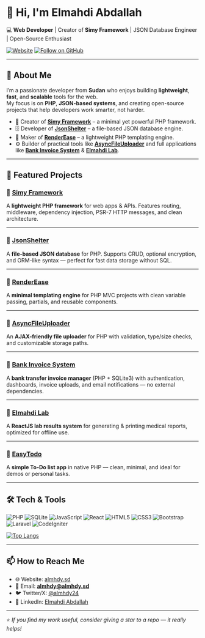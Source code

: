 # 👋 Hi, I'm Elmahdi Abdallah

💻 **Web Developer** | Creator of **Simy Framework** | JSON Database Engineer | Open-Source Enthusiast

[![Website](https://img.shields.io/badge/Website-almhdy.sd-blue?style=flat-square)](https://almhdy.sd)
[![Follow on GitHub](https://img.shields.io/github/followers/almhdy24?label=Follow&style=social)](https://github.com/almhdy24)

---

## 🌟 About Me
I’m a passionate developer from **Sudan** who enjoys building **lightweight**, **fast**, and **scalable** tools for the web.  
My focus is on **PHP**, **JSON-based systems**, and creating open-source projects that help developers work smarter, not harder.

- 🔧 Creator of [**Simy Framework**](https://github.com/almhdy24/simy) – a minimal yet powerful PHP framework.
- 🗄️ Developer of [**JsonShelter**](https://github.com/almhdy24/jsonshelter) – a file-based JSON database engine.
- 🎨 Maker of [**RenderEase**](https://github.com/almhdy24/renderease) – a lightweight PHP templating engine.
- ⚙️ Builder of practical tools like [**AsyncFileUploader**](https://github.com/almhdy24/AsyncFileUploader) and full applications like [**Bank Invoice System**](https://github.com/almhdy24/bank_invoice_system) & [**Elmahdi Lab**](https://github.com/almhdy24/Elmahdi-Lab).

---

## 📌 Featured Projects

### 🔹 [Simy Framework](https://github.com/almhdy24/simy)
A **lightweight PHP framework** for web apps & APIs. Features routing, middleware, dependency injection, PSR-7 HTTP messages, and clean architecture.

---

### 🔹 [JsonShelter](https://github.com/almhdy24/JsonShelter)
A **file-based JSON database** for PHP. Supports CRUD, optional encryption, and ORM-like syntax — perfect for fast data storage without SQL.

---

### 🔹 [RenderEase](https://github.com/almhdy24/RenderEase)
A **minimal templating engine** for PHP MVC projects with clean variable passing, partials, and reusable components.

---

### 🔹 [AsyncFileUploader](https://github.com/almhdy24/AsyncFileUploader)
An **AJAX-friendly file uploader** for PHP with validation, type/size checks, and customizable storage paths.

---

### 🔹 [Bank Invoice System](https://github.com/almhdy24/bank_invoice_system)
A **bank transfer invoice manager** (PHP + SQLite3) with authentication, dashboards, invoice uploads, and email notifications — no external dependencies.

---

### 🔹 [Elmahdi Lab](https://github.com/almhdy24/Elmahdi-Lab)
A **ReactJS lab results system** for generating & printing medical reports, optimized for offline use.

---

### 🔹 [EasyTodo](https://github.com/almhdy24/EasyTodo)
A **simple To-Do list app** in native PHP — clean, minimal, and ideal for demos or personal tasks.

---

## 🛠️ Tech & Tools
![PHP](https://img.shields.io/badge/PHP-777BB4?style=flat&logo=php&logoColor=white)
![SQLite](https://img.shields.io/badge/SQLite-003B57?style=flat&logo=sqlite&logoColor=white)
![JavaScript](https://img.shields.io/badge/JavaScript-F7DF1E?style=flat&logo=javascript&logoColor=black)
![React](https://img.shields.io/badge/React-61DAFB?style=flat&logo=react&logoColor=black)
![HTML5](https://img.shields.io/badge/HTML5-E34F26?style=flat&logo=html5&logoColor=white)
![CSS3](https://img.shields.io/badge/CSS3-1572B6?style=flat&logo=css3&logoColor=white)
![Bootstrap](https://img.shields.io/badge/Bootstrap-7952B3?style=flat&logo=bootstrap&logoColor=white)
![Laravel](https://img.shields.io/badge/Laravel-FF2D20?style=flat&logo=laravel&logoColor=white)
![CodeIgniter](https://img.shields.io/badge/CodeIgniter-EF4223?style=flat&logo=codeigniter&logoColor=white)

[![Top Langs](https://github-readme-stats.vercel.app/api/top-langs/?username=almhdy24&layout=compact)](https://github.com/almhdy24)

---

## 📫 How to Reach Me
- 🌐 Website: [almhdy.sd](https://almhdy.sd)
- 📧 Email: **almhdy@almhdy.sd**
- 🐦 Twitter/X: [@almhdy24](https://twitter.com/almhdy24)
- 💼 LinkedIn: [Elmahdi Abdallah](https://linkedin.com/in/almhdy24)

---

⭐ *If you find my work useful, consider giving a star to a repo — it really helps!*